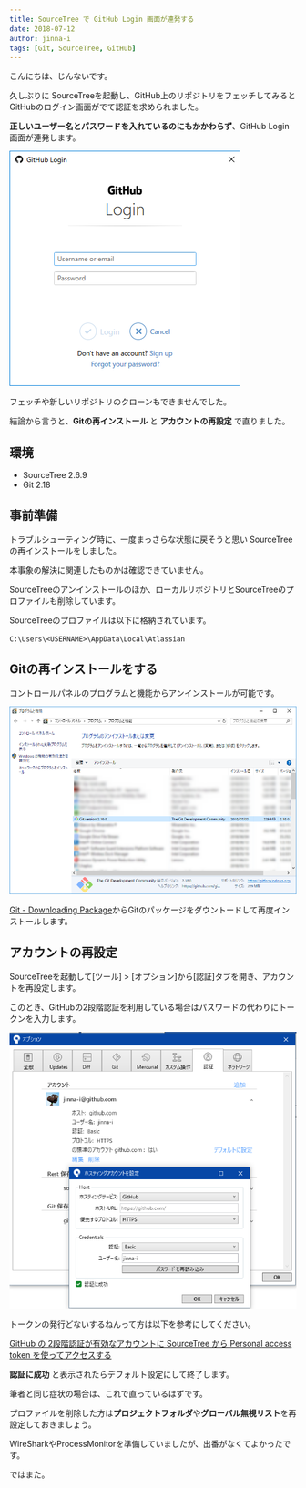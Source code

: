 ```yaml
---
title: SourceTree で GitHub Login 画面が連発する
date: 2018-07-12
author: jinna-i
tags: [Git, SourceTree, GitHub]
---
```


こんにちは、じんないです。

久しぶりに SourceTreeを起動し、GitHub上のリポジトリをフェッチしてみるとGitHubのログイン画面がでて認証を求められました。

**正しいユーザー名とパスワードを入れているのにもかかわらず**、GitHub Login 画面が連発します。

![](images/requires-github-authentication-many-times-with-sourcetree-1.png)

フェッチや新しいリポジトリのクローンもできませんでした。

結論から言うと、**Gitの再インストール** と **アカウントの再設定** で直りました。

## 環境

* SourceTree 2.6.9
* Git 2.18

## 事前準備

トラブルシューティング時に、一度まっさらな状態に戻そうと思い SourceTreeの再インストールをしました。

本事象の解決に関連したものかは確認できていません。

SourceTreeのアンインストールのほか、ローカルリポジトリとSourceTreeのプロファイルも削除しています。

SourceTreeのプロファイルは以下に格納されています。

`C:\Users\<USERNAME>\AppData\Local\Atlassian`

## Gitの再インストールをする

コントロールパネルのプログラムと機能からアンインストールが可能です。

![](images/requires-github-authentication-many-times-with-sourcetree-2.png)

[Git - Downloading Package](https://git-scm.com/download/win)からGitのパッケージをダウントードして再度インストールします。

## アカウントの再設定

SourceTreeを起動して[ツール] > [オプション]から[認証]タブを開き、アカウントを再設定します。

このとき、GitHubの2段階認証を利用している場合はパスワードの代わりにトークンを入力します。

![](images/requires-github-authentication-many-times-with-sourcetree-3.png)

トークンの発行どないするねんって方は以下を参考にしてください。

[GitHub の 2段階認証が有効なアカウントに SourceTree から Personal access token を使ってアクセスする](/access-github-with-sourcetree-with-two-factor-authentication/)

**認証に成功** と表示されたらデフォルト設定にして終了します。

筆者と同じ症状の場合は、これで直っているはずです。

プロファイルを削除した方は**プロジェクトフォルダ**や**グローバル無視リスト**を再設定しておきましょう。

WireSharkやProcessMonitorを準備していましたが、出番がなくてよかったです。

ではまた。
